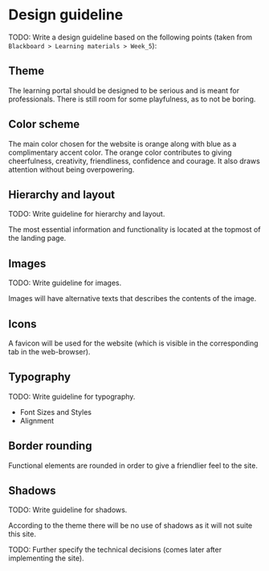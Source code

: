 # Design guideline

TODO: Write a design guideline based on the following points (taken from `Blackboard > Learning materials >
Week_5`):

## Theme

The learning portal should be designed to be serious and is meant for professionals. There is still room for some playfulness, as to not be boring.

## Color scheme

The main color chosen for the website is orange along with blue as a complimentary accent color. The orange color contributes to giving cheerfulness, creativity, friendliness, confidence and courage. It also draws attention without being overpowering.

## Hierarchy and layout

TODO: Write guideline for hierarchy and layout.

The most essential information and functionality is located at the topmost of the landing page.

## Images

TODO: Write guideline for images.

Images will have alternative texts that describes the contents of the image.

## Icons

A favicon will be used for the website (which is visible in the corresponding tab in the web-browser).

## Typography

TODO: Write guideline for typography.

- Font Sizes and Styles
- Alignment


## Border rounding

Functional elements are rounded in order to give a friendlier feel to the site.

## Shadows

TODO: Write guideline for shadows.

According to the theme there will be no use of shadows as it will not suite this site.



TODO: Further specify the technical decisions (comes later after implementing the site).